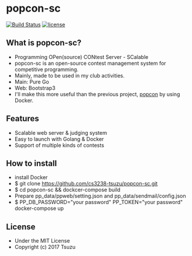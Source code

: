# popcon-sc
[![Build Status](http://img.shields.io/travis/cs3238-tsuzu/popcon-sc/swarm.svg?style=flat-square)](https://travis-ci.org/cs3238-tsuzu/popcon-sc)
[![license](https://img.shields.io/github/license/mashape/apistatus.svg?style=flat-square)](./LICENSE)

## What is popcon-sc?
- Programming OPen(source) CONtest Server - SCalable
- popcon-sc is an open-source contest management system for competitive programming.
- Mainly, made to be used in my club activities.
- Main: Pure Go
- Web: Bootstrap3
- I'll make this more useful than the previous project, [popcon](https://github.com/cs3238-tsuzu/popcon) by using Docker.

## Features
- Scalable web server & judging system
- Easy to launch with Golang & Docker
- Support of multiple kinds of contests

## How to install
- install Docker
- $ git clone https://github.com/cs3238-tsuzu/popcon-sc.git
- $ cd popcon-sc && dockcer-compose build
- Prepare pp_data/ppweb/setting.json and pp_data/sendmail/config.json
- $ PP_DB_PASSWORD="your password" PP_TOKEN="your password" docker-compose up

## License
- Under the MIT License
- Copyright (c) 2017 Tsuzu

